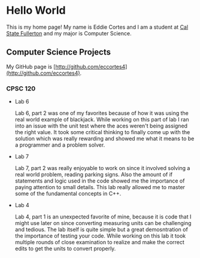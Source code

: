 # Hello World

This is my home page! My name is Eddie Cortes and I am a student at [Cal State Fullerton](http://www.fullerton.edu/) and my major is Computer Science.

## Computer Science Projects

My GitHub page is [http://github.com/eccortes4](http://github.com/eccortes4).

### CPSC 120

* Lab 6

    Lab 6, part 2 was one of my favorites because of how it was using the real world example of blackjack. While working on this part of lab I ran into an issue with the unit test where the aces weren't being assigned the right value. It took some critical thinking to finally come up with the solution which was really rewarding and showed me what it means to be a programmer and a problem solver.

* Lab 7

    Lab 7, part 2 was really enjoyable to work on since it involved solving a real world problem, reading parking signs. Also the amount of if statements and logic used in the code showed me the importance of paying attention to small details. This lab really allowed me to master some of the fundamental concepts in C++.
* Lab 4

    Lab 4, part 1 is an unexpected favorite of mine, because it is code that I might use later on since converting measuring units can be challenging and tedious. The lab itself is quite simple but a great demosntration of the importance of testing your code. While working on this lab it took multiple rounds of close examination to realize and make the correct edits to get the units to convert properly.